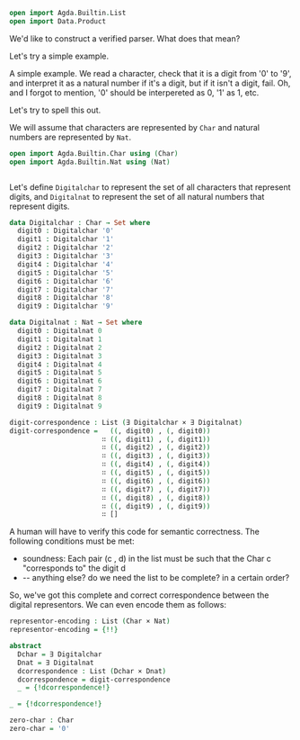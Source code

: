 
```agda
open import Agda.Builtin.List
open import Data.Product
```

We'd like to construct a verified parser. What does that mean?

Let's try a simple example.

A simple example. We read a character, check that it is a digit from '0' to '9', and interpret it as a natural number if it's a digit, but if it isn't a digit, fail. Oh, and I forgot to mention, '0' should be interpereted as 0, '1' as 1, etc.

Let's try to spell this out.

We will assume that characters are represented by `Char` and natural numbers are represented by `Nat`.
```agda
open import Agda.Builtin.Char using (Char)
open import Agda.Builtin.Nat using (Nat)
```

```agda
```

Let's define `Digitalchar` to represent the set of all characters that represent digits, and `Digitalnat` to represent the set of all natural numbers that represent digits.

```agda
data Digitalchar : Char → Set where
  digit0 : Digitalchar '0'
  digit1 : Digitalchar '1'
  digit2 : Digitalchar '2'
  digit3 : Digitalchar '3'
  digit4 : Digitalchar '4'
  digit5 : Digitalchar '5'
  digit6 : Digitalchar '6'
  digit7 : Digitalchar '7'
  digit8 : Digitalchar '8'
  digit9 : Digitalchar '9'

data Digitalnat : Nat → Set where
  digit0 : Digitalnat 0
  digit1 : Digitalnat 1
  digit2 : Digitalnat 2
  digit3 : Digitalnat 3
  digit4 : Digitalnat 4
  digit5 : Digitalnat 5
  digit6 : Digitalnat 6
  digit7 : Digitalnat 7
  digit8 : Digitalnat 8
  digit9 : Digitalnat 9
```

```agda
digit-correspondence : List (∃ Digitalchar × ∃ Digitalnat)
digit-correspondence =   ((, digit0) , (, digit0))
                       ∷ ((, digit1) , (, digit1))
                       ∷ ((, digit2) , (, digit2))
                       ∷ ((, digit3) , (, digit3))
                       ∷ ((, digit4) , (, digit4))
                       ∷ ((, digit5) , (, digit5))
                       ∷ ((, digit6) , (, digit6))
                       ∷ ((, digit7) , (, digit7))
                       ∷ ((, digit8) , (, digit8))
                       ∷ ((, digit9) , (, digit9))
                       ∷ []
```

A human will have to verify this code for semantic correctness. The following conditions must be met:

* soundness: Each pair (c , d) in the list must be such that the Char c "corresponds to" the digit d
* -- anything else? do we need the list to be complete? in a certain order?

So, we've got this complete and correct correspondence between the digital representors. We can even encode them as follows:

```agda
representor-encoding : List (Char × Nat)
representor-encoding = {!!}

abstract
  Dchar = ∃ Digitalchar
  Dnat = ∃ Digitalnat
  dcorrespondence : List (Dchar × Dnat)
  dcorrespondence = digit-correspondence
  _ = {!dcorrespondence!}

_ = {!dcorrespondence!}
```



```agda
zero-char : Char
zero-char = '0'
```
